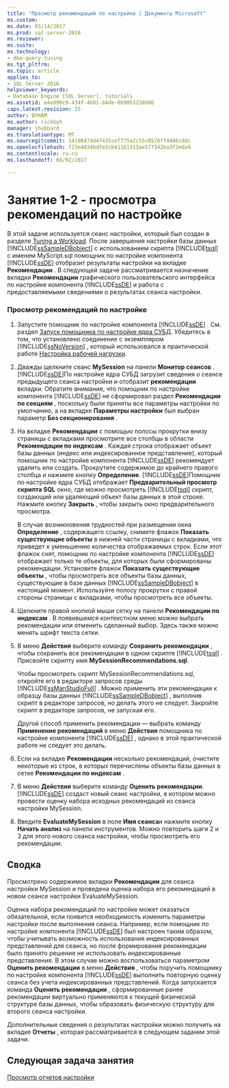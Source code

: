 ```yaml
---
title: "Просмотр рекомендаций по настройке | Документы Microsoft"
ms.custom: 
ms.date: 03/14/2017
ms.prod: sql-server-2016
ms.reviewer: 
ms.suite: 
ms.technology:
- dbe-query-tuning
ms.tgt_pltfrm: 
ms.topic: article
applies_to:
- SQL Server 2016
helpviewer_keywords:
- Database Engine [SQL Server], tutorials
ms.assetid: e4e690c9-434f-4b01-b4de-0b905323ddd6
caps.latest.revision: 25
author: BYHAM
ms.author: rickbyh
manager: jhubbard
ms.translationtype: MT
ms.sourcegitcommit: 1419847dd47435cef775a2c55c0578ff4406cddc
ms.openlocfilehash: f23e4034bdfe2cb41161313ae577342ba3f3eda9
ms.contentlocale: ru-ru
ms.lasthandoff: 08/02/2017

---
```

# <a name="lesson-1-2---viewing-tuning-recommendations"></a>Занятие 1-2 - просмотра рекомендаций по настройке
В этой задаче используется сеанс настройки, который был создан в разделе [Tuning a Workload](../../tools/dta/lesson-1-1-tuning-a-workload.md). После завершения настройки базы данных [!INCLUDE[ssSampleDBobject](../../includes/sssampledbobject-md.md)] с использованием скрипта [!INCLUDE[tsql](../../includes/tsql-md.md)] с именем MyScript.sql помощник по настройке компонента [!INCLUDE[ssDE](../../includes/ssde-md.md)] отобразит результаты настройки на вкладке **Рекомендации** . В следующей задаче рассматривается назначение вкладки **Рекомендации** графического пользовательского интерфейса по настройке компонента [!INCLUDE[ssDE](../../includes/ssde-md.md)] и работа с предоставляемыми сведениями о результатах сеанса настройки.  
  
### <a name="view-tuning-recommendations"></a>Просмотр рекомендаций по настройке  
  
1.  Запустите помощник по настройке компонента [!INCLUDE[ssDE](../../includes/ssde-md.md)] . См. раздел [Запуск помощника по настройке ядра СУБД](../../tools/dta/lesson-1-1-launching-database-engine-tuning-advisor.md). Убедитесь в том, что установлено соединение с экземпляром [!INCLUDE[ssNoVersion](../../includes/ssnoversion-md.md)] , который использовался в практической работе [Настройка рабочей нагрузки](../../tools/dta/lesson-1-1-tuning-a-workload.md).  
  
2.  Дважды щелкните сеанс **MySession** на панели **Монитор сеансов** . [!INCLUDE[ssDE](../../includes/ssde-md.md)]По настройке ядра СУБД загрузит сведения о сеансе предыдущего сеанса настройки и отобразит **рекомендации** вкладки. Обратите внимание, что помощник по настройке компонента [!INCLUDE[ssDE](../../includes/ssde-md.md)] не сформировал раздел **Рекомендации по секциям** , поскольку были приняты все параметры настройки по умолчанию, а на вкладке **Параметры настройки** был выбран параметр **Без секционирования** .  
  
3.  На вкладке **Рекомендации** с помощью полосы прокрутки внизу страницы с вкладками просмотрите все столбцы в области **Рекомендации по индексам** . Каждая строка отображает объект базы данных (индекс или индексированное представление), который помощник по настройке компонента [!INCLUDE[ssDE](../../includes/ssde-md.md)] рекомендует удалить или создать. Прокрутите содержимое до крайнего правого столбца и нажмите кнопку **Определение**. [!INCLUDE[ssDE](../../includes/ssde-md.md)]Помощник по настройке ядра СУБД отображает **Предварительный просмотр скрипта SQL** окно, где можно просмотреть [!INCLUDE[tsql](../../includes/tsql-md.md)] скрипт, создающий или удаляющий объект базы данных в этой строке. Нажмите кнопку **Закрыть** , чтобы закрыть окно предварительного просмотра.  
  
    В случае возникновения трудностей при размещении окна **Определение** , содержащего ссылку, снимите флажок **Показать существующие объекты** в нижней части страницы с вкладками, что приведет к уменьшению количества отображаемых строк. Если этот флажок снят, помощник по настройке компонента [!INCLUDE[ssDE](../../includes/ssde-md.md)] отображает только те объекты, для которых были сформированы рекомендации. Установите флажок **Показать существующие объекты** , чтобы просмотреть все объекты базы данных, существующие в базе данных [!INCLUDE[ssSampleDBobject](../../includes/sssampledbobject-md.md)] в настоящий момент. Используйте полосу прокрутки с правой стороны страницы с вкладками, чтобы просмотреть все объекты.  
  
4.  Щелкните правой кнопкой мыши сетку на панели **Рекомендации по индексам** . В появившемся контекстном меню можно выбрать рекомендации или отменить сделанный выбор. Здесь также можно менять шрифт текста сетки.  
  
5.  В меню **Действия** выберите команду **Сохранить рекомендации** , чтобы сохранить все рекомендации в одном скрипте [!INCLUDE[tsql](../../includes/tsql-md.md)] . Присвойте скрипту имя **MySessionRecommendations.sql**.  
  
    Чтобы просмотреть скрипт MySessionRecommendations.sql, откройте его в редакторе запросов среды [!INCLUDE[ssManStudioFull](../../includes/ssmanstudiofull-md.md)] . Можно применить эти рекомендации к образцу базы данных [!INCLUDE[ssSampleDBobject](../../includes/sssampledbobject-md.md)] , выполнив скрипт в редакторе запросов, но делать этого не следует. Закройте скрипт в редакторе запросов, не запуская его.  
  
    Другой способ применить рекомендации — выбрать команду **Применение рекомендаций** в меню **Действия** помощника по настройке компонента [!INCLUDE[ssDE](../../includes/ssde-md.md)] , однако в этой практической работе не следует это делать.  
  
6.  Если на вкладке **Рекомендации** несколько рекомендаций, очистите некоторые из строк, в которых перечислены объекты базы данных в сетке **Рекомендации по индексам** .  
  
7.  В меню **Действия** выберите команду **Оценить рекомендации**. [!INCLUDE[ssDE](../../includes/ssde-md.md)] создаст новый сеанс настройки, в котором можно провести оценку набора исходных рекомендаций из сеанса настройки MySession.  
  
8.  Введите **EvaluateMySession** в поле **Имя сеанса**и нажмите кнопку **Начать анализ** на панели инструментов. Можно повторить шаги 2 и 3 для этого нового сеанса настройки, чтобы просмотреть его рекомендации.  
  
## <a name="summary"></a>Сводка  
Просмотрено содержимое вкладки **Рекомендации** для сеанса настройки MySession и проведена оценка набора его рекомендаций в новом сеансе настройки EvaluateMySession.  
  
Оценка набора рекомендаций по настройке может оказаться обязательной, если появится необходимость изменить параметры настройки после выполнения сеанса. Например, если помощник по настройке компонента [!INCLUDE[ssDE](../../includes/ssde-md.md)] был настроен таким образом, чтобы учитывать возможность использования индексированных представлений для сеанса, но после формирования рекомендации было принято решение не использовать индексированные представления. В этом случае можно воспользоваться параметром **Оценить рекомендации** в меню **Действия** , чтобы поручить помощнику по настройке компонента [!INCLUDE[ssDE](../../includes/ssde-md.md)] выполнить повторную оценку сеанса без учета индексированных представлений. Когда запускается команда **Оценить рекомендации** , сформированные ранее рекомендации виртуально применяются к текущей физической структуре базы данных, чтобы образовать физическую структуру для второго сеанса настройки.  
  
Дополнительные сведения о результатах настройки можно получить на вкладке **Отчеты** , которая рассматривается в следующем задании этой задачи.  
  
## <a name="next-task-in-lesson"></a>Следующая задача занятия  
[Просмотр отчетов настройки](../../tools/dta/lesson-1-3-viewing-tuning-reports.md)  
  
  
  

